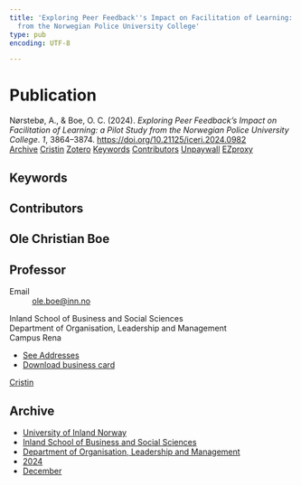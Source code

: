 ```yaml
---
title: 'Exploring Peer Feedback''s Impact on Facilitation of Learning: a Pilot Study
  from the Norwegian Police University College'
type: pub
encoding: UTF-8

---
```

<h1>Publication</h1>
<article id="csl-bib-container-VJ4WZPV5" class="csl-bib-container">
  <div class="csl-bib-body"> <div class="csl-entry">Nørstebø, A., &#38; Boe, O. C. (2024). <i>Exploring Peer Feedback’s Impact on Facilitation of Learning: a Pilot Study from the Norwegian Police University College</i>. <i>1</i>, 3864–3874. <a href="https://doi.org/10.21125/iceri.2024.0982">https://doi.org/10.21125/iceri.2024.0982</a></div> </div>
  <div class="csl-bib-buttons">
    <a href="#taxonomy-article-VJ4WZPV5" alt="archive" class="csl-bib-button">Archive</a>
    <a href="https://app.cristin.no/results/show.jsf?id=2328566" alt="Cristin" class="csl-bib-button">Cristin</a>
    <a href="http://zotero.org/groups/5881554/items/VJ4WZPV5" alt="Zotero" class="csl-bib-button">Zotero</a>
    <a href="#keywords-article-VJ4WZPV5" alt="keywords" class="csl-bib-button">Keywords</a>
    <a href="#contributors-article-VJ4WZPV5" alt="contributors" class="csl-bib-button">Contributors</a>
    <a href="https://doi.org/10.21125/iceri.2024.0982" alt="Unpaywall" class="csl-bib-button">Unpaywall</a>
    <a href="https://doi.org/10.21125/iceri.2024.0982" alt="EZproxy" class="csl-bib-button">EZproxy</a>
  </div>
  <div id="csl-bib-meta-container-VJ4WZPV5"></div>
</article>
<div id="csl-bib-meta-VJ4WZPV5" class="csl-bib-meta">
  <article id="keywords-article-VJ4WZPV5" class="keywords-article">
    <h1>Keywords</h1>
    
  </article>
  <article id="contributors-article-VJ4WZPV5" class="contributors-article">
    <h1>Contributors</h1>
    <div class="personas"> <div class="vrtx-hinn-person-card"> <div class="photo"> <i class="lar la-user-circle missing-person"></i> </div> <div class="info"> <hgroup><h1>Ole Christian Boe</h1> <h2>Professor</h2> </hgroup><dl> <dt>Email</dt> <dd> <a href="mailto:ole.boe@inn.no">ole.boe@inn.no</a> </dd> </dl> <p> Inland School of Business and Social Sciences<br> Department of Organisation, Leadership and Management<br> Campus Rena </p> <ul class="vrtx-hinn-links"> <li><a href="https://www.inn.no/english/find-an-employee/ole-boe.html#vrtx-hinn-addresses">See Addresses</a></li> <li><a href="https://www.inn.no/english/find-an-employee/ole-boe.html?vrtx=vcf">Download business card</a></li> </ul> </div> </div> <a href="https://app.cristin.no/persons/show.jsf?id=603087" alt="Cristin URL" class="personas-cristin">Cristin</a> </div>
  </article>
  <article id="taxonomy-article-VJ4WZPV5" class="taxonomy-article">
    <h1>Archive</h1>
    <ul>
      <li>
        <a href="/en/archive/?key=3DCRN523">University of Inland Norway</a>
      </li>
      <li>
        <a href="/en/archive/?key=DU8Q9LN9">Inland School of Business and Social Sciences</a>
      </li>
      <li>
        <a href="/en/archive/?key=4LUWR3ZM">Department of Organisation, Leadership and Management</a>
      </li>
      <li>
        <a href="/en/archive/?key=TY5PNNUR">2024</a>
      </li>
      <li>
        <a href="/en/archive/?key=YRAMKLSV">December</a>
      </li>
    </ul>
  </article>
</div>
